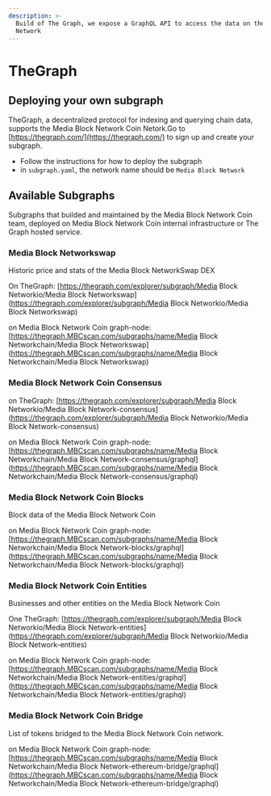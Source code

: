 ```yaml
---
description: >-
  Build of The Graph, we expose a GraphQL API to access the data on the Media Block Network Coin
  Network
---
```


# TheGraph

## Deploying your own subgraph

TheGraph, a decentralized protocol for indexing and querying chain data, supports the Media Block Network Coin Netork.Go to [https://thegraph.com/](https://thegraph.com/) to sign up and create your subgraph.

* Follow the instructions for how to deploy the subgraph
* in `subgraph.yaml`, the network name should be `Media Block Network`

## Available Subgraphs

Subgraphs that builded and maintained by the Media Block Network Coin team, deployed on Media Block Network Coin internal infrastructure or The Graph hosted service.

### Media Block Networkswap

Historic price and stats of the Media Block NetworkSwap DEX

On TheGraph: [https://thegraph.com/explorer/subgraph/Media Block Networkio/Media Block Networkswap](https://thegraph.com/explorer/subgraph/Media Block Networkio/Media Block Networkswap)

on Media Block Network Coin graph-node:  [https://thegraph.MBCscan.com/subgraphs/name/Media Block Networkchain/Media Block Networkswap](https://thegraph.MBCscan.com/subgraphs/name/Media Block Networkchain/Media Block Networkswap)

### Media Block Network Coin Consensus

on TheGraph: [https://thegraph.com/explorer/subgraph/Media Block Networkio/Media Block Network-consensus](https://thegraph.com/explorer/subgraph/Media Block Networkio/Media Block Network-consensus)

on Media Block Network Coin graph-node: [https://thegraph.MBCscan.com/subgraphs/name/Media Block Networkchain/Media Block Network-consensus/graphql](https://thegraph.MBCscan.com/subgraphs/name/Media Block Networkchain/Media Block Network-consensus/graphql)

### Media Block Network Coin Blocks

Block data of the Media Block Network Coin

on Media Block Network Coin graph-node: [https://thegraph.MBCscan.com/subgraphs/name/Media Block Networkchain/Media Block Network-blocks/graphql](https://thegraph.MBCscan.com/subgraphs/name/Media Block Networkchain/Media Block Network-blocks/graphql)

### Media Block Network Coin Entities

Businesses and other entities on the Media Block Network Coin

One TheGraph: [https://thegraph.com/explorer/subgraph/Media Block Networkio/Media Block Network-entities](https://thegraph.com/explorer/subgraph/Media Block Networkio/Media Block Network-entities)

on Media Block Network Coin graph-node:  [https://thegraph.MBCscan.com/subgraphs/name/Media Block Networkchain/Media Block Network-entities/graphql](https://thegraph.MBCscan.com/subgraphs/name/Media Block Networkchain/Media Block Network-entities/graphql)

### Media Block Network Coin Bridge

List of tokens bridged to the Media Block Network Coin network.

on Media Block Network Coin graph-node: [https://thegraph.MBCscan.com/subgraphs/name/Media Block Networkchain/Media Block Network-ethereum-bridge/graphql](https://thegraph.MBCscan.com/subgraphs/name/Media Block Networkchain/Media Block Network-ethereum-bridge/graphql)

